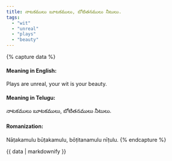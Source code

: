 ```yaml
---
title: నాటకములు బూటకములు, బోటితనములు నీటులు.
tags:
  - "wit"
  - "unreal"
  - "plays"
  - "beauty"
---
```


{% capture data %}
#### Meaning in English:
Plays are unreal, your wit is your beauty.

#### Meaning in Telugu:
నాటకములు బూటకములు, బోటితనములు నీటులు.

#### Romanization:
Nāṭakamulu būṭakamulu, bōṭitanamulu nīṭulu.
{% endcapture %}

{{ data | markdownify }}

